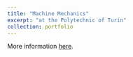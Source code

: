 ```yaml
---
title: "Machine Mechanics"
excerpt: "at the Polytechnic of Turin"
collection: portfolio
---
```


More information [here](https://didattica.polito.it/pls/portal30/gap.pkg_guide.viewGap?p_cod_ins=02IHSMK&p_a_acc=2025&p_header=S&p_lang=IT&multi=N "Polito").

